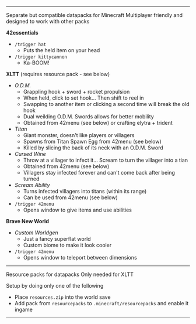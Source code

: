 ------------------------------------------------------------------------------------

Separate but compatible datapacks for Minecraft
Multiplayer friendly and designed to work with other packs

**42essentials**

+ `/trigger hat`
    + Puts the held item on your head
+ `/trigger kittycannon`
    + Ka-BOOM!

**XLTT** (requires resource pack - see below)

+ *O.D.M.*
    + Grappling hook + sword + rocket propulsion
    + When held, click to set hook... Then shift to reel in
    + Swapping to another item or clicking a second time will break the old hook
    + Dual weilding O.D.M. Swords allows for better mobility
    + Obtained from 42menu (see below) or crafting elytra + trident
+ *Titan*
    + Giant monster, doesn't like players or villagers
    + Spawns from Titan Spawn Egg from 42menu (see below)
    + Killed by slicing the back of its neck with an O.D.M. Sword
+ *Cursed Wine*
    + Throw at a villager to infect it... Scream to turn the villager into a tian
    + Obtained from 42menu (see below)
    + Villagers stay infected forever and can't come back after being turned
+ *Scream Ability*
    + Turns infected villagers into titans (within its range)
    + Can be used from 42menu (see below)
+ `/trigger 42menu`
    + Opens window to give items and use abilities

**Brave New World**

+ *Custom Worldgen*
    + Just a fancy superflat world
    + Custom biome to make it look cooler
+ `/trigger 42menu`
    + Opens window to teleport between dimensions

------------------------------------------------------------------------------------

Resource packs for datapacks
Only needed for XLTT

Setup by doing only one of the following

+ Place `resources.zip` into the world save
+ Add pack from `resourcepacks` to `.minecraft/resourcepacks` and enable it ingame

------------------------------------------------------------------------------------
